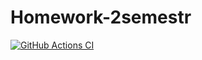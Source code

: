 # Homework-2semestr
[![GitHub Actions CI](https://github.com/Ivan-Pokhabov/Homework-2semester/actions/workflows/ci.yml/badge.svg)](https://github.com/Ivan-Pokhabov/Homework-2semester/actions/workflows/ci.yml)
